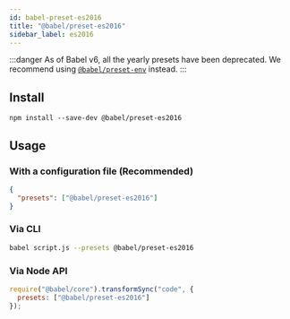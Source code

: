 ```yaml
---
id: babel-preset-es2016
title: "@babel/preset-es2016"
sidebar_label: es2016
---
```


:::danger
As of Babel v6, all the yearly presets have been deprecated.
We recommend using [`@babel/preset-env`](preset-env.md) instead.
:::

## Install

```shell npm2yarn
npm install --save-dev @babel/preset-es2016
```

## Usage

### With a configuration file (Recommended)

```json title="babel.config.json"
{
  "presets": ["@babel/preset-es2016"]
}
```

### Via CLI

```sh title="Shell"
babel script.js --presets @babel/preset-es2016
```

### Via Node API

```js title="JavaScript"
require("@babel/core").transformSync("code", {
  presets: ["@babel/preset-es2016"]
});
```

